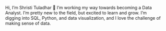 Hi, I’m Shristi Tuladhar 👋
I’m working my way towards becoming a Data Analyst.
I’m pretty new to the field, but excited to learn and grow.
I’m digging into SQL, Python, and data visualization,
and I love the challenge of making sense of data.

